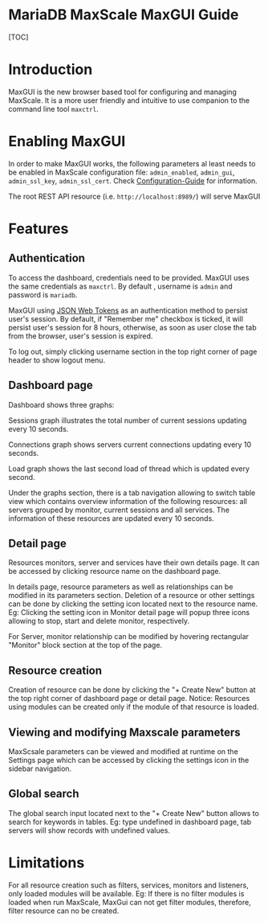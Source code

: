 # MariaDB MaxScale MaxGUI Guide

[TOC]

# Introduction

MaxGUI is the new browser based tool for configuring and managing
MaxScale. It is a more user friendly and intuitive to use companion
to the command line tool `maxctrl`.

# Enabling MaxGUI

In order to make MaxGUI works, the following parameters al least needs to
be enabled in MaxScale configuration file:
`admin_enabled`, `admin_gui`, `admin_ssl_key`, `admin_ssl_cert`.
Check [Configuration-Guide](./Configuration-Guide.md) for information.

The root REST API resource (i.e. `http://localhost:8989/`) will
serve MaxGUI

# Features

## Authentication

To access the dashboard, credentials need to be provided.
MaxGUI uses the same credentials as `maxctrl`.
By default , username is `admin` and password is `mariadb`.

MaxGUI using [JSON Web Tokens](https://jwt.io/introduction/) as an
authentication method to persist user's session.
By default, if "Remember me" checkbox is ticked, it will persist
user's session for 8 hours, otherwise, as soon as user close the tab
from the browser, user's session is expired.

To log out, simply clicking username section in the top right corner of
page header to show logout menu.

## Dashboard page

Dashboard shows three graphs:

Sessions graph illustrates the total number of current sessions
updating every 10 seconds.

Connections graph shows servers current connections
updating every 10 seconds.

Load graph shows the last second load of thread
which is updated every second.

Under the graphs section, there is a tab navigation allowing to switch
table view which contains overview information of the
following resources: all servers grouped by monitor, current sessions
and all services. The information of these resources are
updated every 10 seconds.

## Detail page

Resources monitors, server and services have their own details page.
It can be accessed by clicking resource name on the dashboard page.

In details page, resource parameters as well as relationships
can be modified in its parameters section.
Deletion of a resource or other settings can be done by clicking the
setting icon located next to the resource name.
Eg: Clicking the setting icon in Monitor detail page will popup three icons
allowing to stop, start and delete monitor, respectively.

For Server, monitor relationship can be modified by hovering rectangular
"Monitor" block section at the top of the page.

## Resource creation

Creation of resource can be done by clicking the "+ Create New" button at
the top right corner of dashboard page or detail page. Notice: Resources
using modules can be created only if the module of that resource is loaded.

## Viewing and modifying Maxscale parameters

MaxScsale parameters can be viewed and modified at runtime on the Settings
page which can be accessed by clicking the settings icon in the sidebar
navigation.

## Global search

The global search input located next to the "+ Create New" button allows to
search for keywords in tables. Eg: type undefined in dashboard page, tab
servers will show records with undefined values.

# Limitations

For all resource creation such as filters, services, monitors and listeners,
only loaded modules will be available. Eg: If there is no filter modules is
loaded when run MaxScale, MaxGui can not get filter modules,
therefore, filter resource can no be created.
